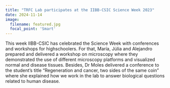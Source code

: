 ```yaml
---
title: "TRFC Lab participates at the IIBB-CSIC Science Week 2023"
date: 2024-11-14
image:
  filename: featured.jpg
  focal_point: 'Smart'
---
```



This week IIBB-CSIC has celebrated the Science Week with conferences and workshops for highschoolers. For that, María, Júlia and Alejandro prepared and delivered a workshop on microscopy where they demonstrated the use of different microscopy platforms and visualized normal and disease tissues. Besides, Dr Moles delivered a conference to the student’s title “Regeneration and cancer, two sides of the same coin” where she explained how we work in the lab to answer biological questions related to human disease.